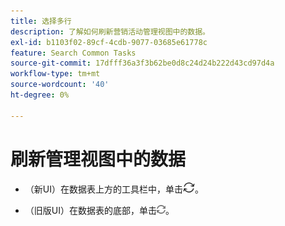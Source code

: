 ```yaml
---
title: 选择多行
description: 了解如何刷新营销活动管理视图中的数据。
exl-id: b1103f02-89cf-4cdb-9077-03685e61778c
feature: Search Common Tasks
source-git-commit: 17dfff36a3f3b62be0d8c24d24b222d43cd97d4a
workflow-type: tm+mt
source-wordcount: '40'
ht-degree: 0%

---
```


# 刷新管理视图中的数据

* （新UI）在数据表上方的工具栏中，单击![刷新](/help/search-social-commerce/assets/refresh-new.png)。

* （旧版UI）在数据表的底部，单击![刷新](/help/search-social-commerce/assets/refresh.png)。
